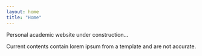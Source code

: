 ```yaml
---
layout: home
title: "Home"
---
```


Personal academic website under construction...

Current contents contain lorem ipsum from a template and are not accurate.
